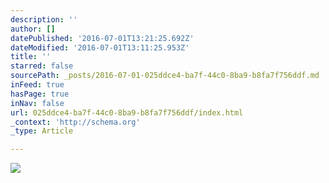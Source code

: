 ```yaml
---
description: ''
author: []
datePublished: '2016-07-01T13:21:25.692Z'
dateModified: '2016-07-01T13:11:25.953Z'
title: ''
starred: false
sourcePath: _posts/2016-07-01-025ddce4-ba7f-44c0-8ba9-b8fa7f756ddf.md
inFeed: true
hasPage: true
inNav: false
url: 025ddce4-ba7f-44c0-8ba9-b8fa7f756ddf/index.html
_context: 'http://schema.org'
_type: Article

---
```

![](https://the-grid-user-content.s3-us-west-2.amazonaws.com/ee19c9f8-4284-4176-88d8-313c31fe8722.jpg)